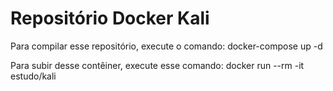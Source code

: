 # Repositório Docker Kali

Para compilar esse repositório, execute o comando: docker-compose up -d 

Para subir desse contêiner, execute esse comando: docker run --rm -it estudo/kali